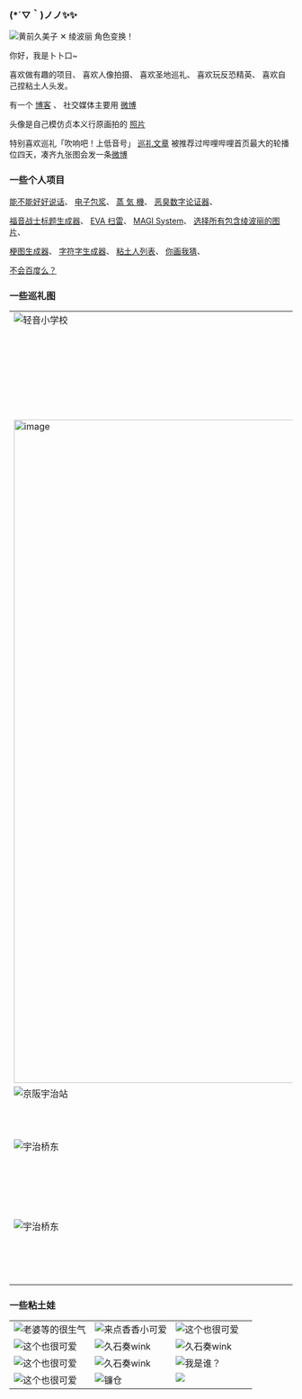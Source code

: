 
### (*´▽｀)ノノ✨✨

![黄前久美子 ✕ 绫波丽 角色变换！](https://wx3.sinaimg.cn/large/4764ae2aly1gnl92syw60g20cg0b2whm.gif)

你好，我是卜卜口~

喜欢做有趣的项目、
喜欢人像拍摄、
喜欢圣地巡礼、
喜欢玩反恐精英、
喜欢自己捏粘土人头发。

有一个 [博客](https://mouto.org/) 、
社交媒体主要用 [微博](https://weibo.com/reiove)

头像是自己模仿贞本义行原画拍的 [照片](https://weibo.com/1197780522/HnmkwpIPC) 

特别喜欢巡礼「吹响吧！上低音号」 [巡礼文章](https://www.bilibili.com/read/cv4791285) 被推荐过哔哩哔哩首页最大的轮播位四天，凑齐九张图会发一条[微博](https://weibo.com/1197780522/Ipgkka7S3)

### 一些个人项目

[能不能好好说话](https://lab.magiconch.com/nbnhhsh/)、
[电子包浆](https://magiconch.com/patina/)、
[蒸 気 機](https://magiconch.com/vaporwave/)、
[恶臭数字论证器](https://lab.magiconch.com/homo/)、

[福音战士标题生成器](https://lab.magiconch.com/eva-title/)、
[EVA 扫雷](https://v.magiconch.com/mine-sweeper)、
[MAGI System](https://lab.magiconch.com/magi/)、
[选择所有包含绫波丽的图片](https://lab.magiconch.com/captcha/rei)、

[梗图生成器](https://x.magiconch.com)、
[字符字生成器](https://magiconch.com/fontfont/)、
[粘土人列表](https://magiconch.com/nendoroids/)、
[你画我猜](https://v.magiconch.com/drawhat)、

[不会百度么？](https://buhuibaidu.me/)


### 一些巡礼图
<table width="960px">
<tr>
<td valign="top" width="50%">
  <img src="https://wx4.sinaimg.cn/mw1024/4764ae2agy1gcungn6dsqj21hd0u0kbl.jpg" alt="轻音小学校">
</td>
<td valign="top" width="50%">
  <img src="https://wx1.sinaimg.cn/crop.0.540.3742.2104/4764ae2agy1g8nkxs4c1sj22vy25yb2a.jpg" alt="老婆等的很生气">
</td>
</tr>
<tr>
<td valign="top" width="50%">
<!--   <img src="https://wx4.sinaimg.cn/crop.0.612.1080.613/4764ae2agy1g9ck3ojdeuj20u00xr7wh.jpg" alt="轻音"> -->
  <img width="1179" alt="image" src="https://user-images.githubusercontent.com/1933673/178134076-3e5f0faa-8154-4627-99f6-8894c082f0b1.png">
</td>
<td valign="top" width="50%">
  <img src="https://wx4.sinaimg.cn/crop.0.612.1080.613/4764ae2agy1g9ah623xgij20u00xrqua.jpg" alt="轻音小学校">
</td>
</tr>
<tr>
<td valign="top" width="50%">
  <img src="https://wx4.sinaimg.cn/crop.0.612.1080.613/4764ae2agy1g35jde53vgj20u00xru0x.jpg" alt="京阪宇治站">
</td>
<td valign="top" width="50%">
  <img src="https://wx4.sinaimg.cn/crop.0.612.1080.613/4764ae2agy1g35jhx1ituj20u00xr7wv.jpg" alt="宇治桥">
</td>
</tr>
<tr>
<td valign="top" width="50%">
  <img src="https://wx4.sinaimg.cn/crop.0.612.1080.613/4764ae2agy1g35jddb10hj20u00xrb29.jpg" alt="宇治桥东">
</td>
<td valign="top" width="50%">
  <img src="https://wx4.sinaimg.cn/crop.0.612.1080.613/4764ae2agy1g35jdllxpzj20u00xrb2c.jpg" alt="京坂六地藏">
</td>
</tr>
<tr>
<td valign="top" width="50%">
  <img src="https://wx4.sinaimg.cn/crop.0.1080.1920.1080/4764ae2agy1fjepdruoe6j21hc1o0txg.jpg" alt="宇治桥东">
</td>
<td valign="top" width="50%">
  <img src="https://wx4.sinaimg.cn/crop.0.612.1080.613/4764ae2agy1g35jdxulm0j20u00xr7wn.jpg" alt="宇治桥东">
</td>
</tr>
</table>

### 一些粘土娃
<table width="960px">
<tr>
<td valign="top" width="33.3%">
  <img src="https://wx4.sinaimg.cn/mw1024/001j3LqGly1gv2ibc1nshj62c02c07wh02.jpg" alt="老婆等的很生气">
</td>
<td valign="top" width="33.3%">
  <img src="https://wx4.sinaimg.cn/mw1024/4764ae2aly1h3y9qkooqbj22c02c07wi.jpg" alt="来点香香小可爱">
</td>
<td valign="top" width="33.3%">
  <img src="https://wx4.sinaimg.cn/mw1024/4764ae2agy1gfyewtghasj20u00u0b29.jpg" alt="这个也很可爱">
</td>
</tr>
<tr>
<td valign="top" width="33.3%">
  <img src="https://wx4.sinaimg.cn/crop.0.0.800.800/4764ae2aly1grdzxc0qaij20m80xcdg5.jpg" alt="这个也很可爱">
</td>
<td valign="top" width="33.3%">
  <img src="https://wx4.sinaimg.cn/mw1024/4764ae2agy1ggyd48nt89j20u00u0qrl.jpg" alt="久石奏wink">
</td>
<td valign="top" width="33.3%">
  <img src="https://wx4.sinaimg.cn/large/4764ae2agy1gg92jttkuhj20u00u01kx.jpg" alt="久石奏wink">
</td>
</tr>
<tr>
<td valign="top" width="33.3%">
  <img src="https://wx2.sinaimg.cn/mw1024/4764ae2agy1g9wltem0k8j20o40o4ae5.jpg" alt="这个也很可爱">
</td>
<td valign="top" width="33.3%">
  <img src="https://wx1.sinaimg.cn/crop.0.230.1080.1080/4764ae2agy1g9wk8bo11hj20u0140qun.jpg" alt="久石奏wink">
</td>
<td valign="top" width="33.3%">
  <img src="https://wx4.sinaimg.cn/crop.0.230.1080.1080/4764ae2agy1g8qybfjjmwj20u0140aww.jpg" alt="我是谁？">
</td>
</tr>
<tr>
<td valign="top" width="33.3%">
  <img src="https://wx2.sinaimg.cn/crop.200.0.1080.1080/4764ae2aly1g4qb31k4s6j21400u0qbb.jpg" alt="这个也很可爱">
</td>
<td valign="top" width="33.3%">
  <img src="https://wx2.sinaimg.cn/mw1024/4764ae2agy1g30ubften8j20u00u07wj.jpg" alt="镰仓">
</td>
<td valign="top" width="33.3%">
  <img src="https://user-images.githubusercontent.com/1933673/178134291-c3fadcf4-0923-4540-a586-9d5b2261160a.png">
</td>
</tr>
</table>


<!-- ![Phat！「绫波丽 贞本义行原画 ver.」](https://wx2.sinaimg.cn/mw1024/4764ae2agy1g1l7c89m7hj20u01ddu0y.jpg) -->

<!-- [![GitHub followers](https://img.shields.io/github/followers/itorr?style=social)](https://github.com/itorr) -->

<!-- ![Metrics](https://metrics.lecoq.io/itorr?template=classic&isocalendar=1&isocalendar.duration=full-year) -->

<!-- ![soruly's github stats](https://github-readme-stats.vercel.app/api?username=itorr&show_icons=true&include_all_commits=true&count_private=true&line_height=28) ![Top Langs](https://github-readme-stats.vercel.app/api/top-langs/?username=itorr&layout=compact&langs_count=12) -->

